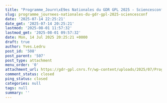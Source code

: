 ```yaml
---
title: "Programme_Journ\xE9es Nationales du GDR GPL 2025 - Sciencesconf"
slug: programme_journees-nationales-du-gdr-gpl-2025-sciencesconf
date: '2025-07-14 22:25:21'
date_gmt: '2025-07-14 20:25:21'
lastmod: '2025-08-01 11:57:32'
lastmod_gmt: '2025-08-01 09:57:32'
date: Mon, 14 Jul 2025 20:25:21 +0000
draft: true
author: Yves.Ledru
post_id: '508'
post_parent: '507'
post_type: attachment
menu_order: '0'
attachment_url: https://gdr-gpl.cnrs.fr/wp-content/uploads/2025/07/Programme_Journees-Nationales-du-GDR-GPL-2025-Sciencesconf.pdf
comment_status: closed
ping_status: closed
categories: null
tags: null
summary: ''
---
```



